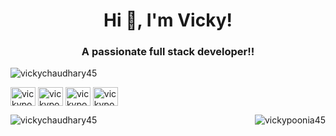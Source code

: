 <h1 align="center">Hi 👋,  I'm Vicky!</h1>
<h3 align="center">A passionate full stack developer!!</h3>
<p align="left">
  <a href="https://twitter.com/vickychaudharyj" target="_blank" style="text-decoration: none;">
<!--     <img src="https://img.shields.io/twitter/follow/vickychaudharyj?logo=twitter&style=for-the-badge" alt="vickychaudhary45" /> -->
    <img src="https://komarev.com/ghpvc/?username=vickyj&label=Profile%20views&color=0e75b6&style=flat" alt="vickychaudhary45" />
  </a>
</p>

<!-- - 📫 find me on the web: @vickychaudhary4596 -->

<p align="left" style="text-decoration: none;">
  <a href="https://twitter.com/vickychaudhary45" target="blank" style="text-decoration: none;">
    <img align="center" src="https://raw.githubusercontent.com/rahuldkjain/github-profile-readme-generator/master/src/images/icons/Social/twitter.svg" alt="vickypoonia020" height="30" width="40" />
  </a>
  <a href="https://linkedin.com/in/vickychaudhary4596" target="blank" style="text-decoration: none;">
    <img align="center" src="https://raw.githubusercontent.com/rahuldkjain/github-profile-readme-generator/master/src/images/icons/Social/linked-in-alt.svg" alt="vickypoonia020" height="30" width="40" />
  </a>
  <a href="https://instagram.com/vickychaudhary4596" target="blank" style="text-decoration: none;">
    <img align="center" src="https://raw.githubusercontent.com/rahuldkjain/github-profile-readme-generator/master/src/images/icons/Social/instagram.svg" alt="vickypoonia020" height="30" width="40" />
  </a>
  <a href="https://www.leetcode.com/vickychaudhary4596" target="blank">
    <img align="center" src="https://raw.githubusercontent.com/rahuldkjain/github-profile-readme-generator/master/src/images/icons/Social/leet-code.svg" alt="vickypoonia020" height="30" width="40" />
  </a>
</p>


<p align="left">





<!-- <h2 align="left">🎓Tools and Technologies:</h2>
<h5 align="left"><li>Languages and Backend Development:</li></h5>
<table>
	<tbody>
		<tr>
			<td align="center" style=" border: 1px solid grey;">
				<a href="https://developer.mozilla.org/en-US/docs/Web/JavaScript" target="_blank" rel="noreferrer" style="border: 1px solid grey; padding: 5px; display: inline-block;">
				  <img src="https://raw.githubusercontent.com/devicons/devicon/master/icons/javascript/javascript-original.svg" alt="javascript" width="60" height="60" />
				</a>
			</td>
			<td align="center" style=" border: 1px solid grey;">
				<a href="https://www.w3schools.com/cpp/" target="_blank" rel="noreferrer" style="border: 1px solid grey; padding: 5px; display: inline-block; margin: 0; margin-right: 0;">
				  <img src="https://raw.githubusercontent.com/devicons/devicon/master/icons/cplusplus/cplusplus-original.svg" alt="cplusplus" width="60" height="60" />
				</a>
			</td>
			<td align="center" style=" border: 1px solid grey;">
				<a href="https://www.typescriptlang.org/" target="_blank" rel="noreferrer" style="border: 1px solid grey; padding: 5px; display: inline-block; margin: 0; margin-right: 0;">
				  <img src="https://raw.githubusercontent.com/devicons/devicon/master/icons/typescript/typescript-original.svg" alt="typescript" width="60" height="60" />
				</a>
			</td>
			<td align="center" style=" border: 1px solid grey;">
				<a href="https://nodejs.org" target="_blank" rel="noreferrer" style="border: 1px solid grey; padding: 5px; display: inline-block; margin: 0; margin-right: 0;">
				  <img src="https://raw.githubusercontent.com/devicons/devicon/master/icons/nodejs/nodejs-original-wordmark.svg" alt="nodejs" width="60" height="60" />
				</a>
			</td>
			<td align="center" style=" border: 1px solid grey;">
				<a href="https://expressjs.com" target="_blank" rel="noreferrer" style="border: 1px solid grey; padding: 5px; display: inline-block; margin: 0; margin-right: 0;">
				  <img src="https://raw.githubusercontent.com/devicons/devicon/master/icons/express/express-original-wordmark.svg" alt="express" width="60" height="60" />
				</a>
			</td>
		</tr>
	</tbody>
</table>
<h5 align="left"><li>Frontend Development:</li></h5>
<table>
		<tbody>
			<tr>
				<td align="center" style=" border: 1px solid grey;">
					<a target="_blank" rel="noopener noreferrer nofollow"  href="https://camo.githubusercontent.com/0572484ad6374652d6df268459e452d0cc15eb7a854cd309ac551ef1c22aadab/68747470733a2f2f63646e2e737667706f726e2e636f6d2f6c6f676f732f68746d6c2d352e737667" ><img height="64px" width="64px" src="https://camo.githubusercontent.com/0572484ad6374652d6df268459e452d0cc15eb7a854cd309ac551ef1c22aadab/68747470733a2f2f63646e2e737667706f726e2e636f6d2f6c6f676f732f68746d6c2d352e737667" data-canonical-src="https://cdn.svgporn.com/logos/html-5.svg" style="max-width: 100%;"></a>
					</td>
				<td align="center" style=" border: 1px solid grey;">
					<a target="_blank" rel="noopener noreferrer nofollow" href="https://camo.githubusercontent.com/c1f5dc2448313016f31c281247e0f2b7b9afb61bfaa80e43f0affe0f98bb15a3/68747470733a2f2f63646e2e737667706f726e2e636f6d2f6c6f676f732f6373732d332e737667"><img height="64px" width="64px" src="https://camo.githubusercontent.com/c1f5dc2448313016f31c281247e0f2b7b9afb61bfaa80e43f0affe0f98bb15a3/68747470733a2f2f63646e2e737667706f726e2e636f6d2f6c6f676f732f6373732d332e737667" data-canonical-src="https://cdn.svgporn.com/logos/css-3.svg" style="max-width: 100%;"></a>
					</td>
				<td align="center" style=" border: 1px solid grey;">
					<span><strong>Javascript</strong></span><br>
					<a target="_blank" rel="noopener noreferrer nofollow" href="https://camo.githubusercontent.com/e8957fc08fb95fbe2110ae9dd1f3d0a8306d2dcbd922d42c0e556f369401d450/68747470733a2f2f63646e2e737667706f726e2e636f6d2f6c6f676f732f6a6176617363726970742e737667"><img height="64px" width="64px" src="https://camo.githubusercontent.com/e8957fc08fb95fbe2110ae9dd1f3d0a8306d2dcbd922d42c0e556f369401d450/68747470733a2f2f63646e2e737667706f726e2e636f6d2f6c6f676f732f6a6176617363726970742e737667" data-canonical-src="https://cdn.svgporn.com/logos/javascript.svg" style="max-width: 100%;"></a>
					</td>
				<td align="center" style=" border: 1px solid grey;">
					<span><strong>Typescript</strong></span><br>
					<a target="_blank" rel="noopener noreferrer nofollow" href="https://camo.githubusercontent.com/4993ff7fe46dd32135f0dd404c7dbb3ad71035433f4bb769514906dbf810943f/68747470733a2f2f63646e2e737667706f726e2e636f6d2f6c6f676f732f747970657363726970742e737667"><img height="64px" width="64px" src="https://camo.githubusercontent.com/4993ff7fe46dd32135f0dd404c7dbb3ad71035433f4bb769514906dbf810943f/68747470733a2f2f63646e2e737667706f726e2e636f6d2f6c6f676f732f747970657363726970742e737667" data-canonical-src="https://cdn.svgporn.com/logos/typescript.svg" style="max-width: 100%;"></a>
					</td>
				<td align="center" style=" border: 1px solid grey;">
					<span><strong>Next</strong></span><br>
                    <a href="https://nextjs.org/" target="_blank" rel="noreferrer" padding: 5px; display: inline-block; margin: 0; margin-right: 0;">
                    <img src="https://cdn.worldvectorlogo.com/logos/nextjs-2.svg" alt="nextjs" width="80" height="60" />
                    </a>
					</td>
				<td align="center" style=" border: 1px solid grey;">
					<span><strong>Bootstrap</strong></span><br>
					<a target="_blank" rel="noopener noreferrer nofollow" href="https://camo.githubusercontent.com/ea3c145923463699dc1bca226f1b1d3c0efbcb75217e858d64441f25709528a0/68747470733a2f2f63646e2e737667706f726e2e636f6d2f6c6f676f732f626f6f7473747261702e737667"><img height="64px" width="64px" src="https://camo.githubusercontent.com/ea3c145923463699dc1bca226f1b1d3c0efbcb75217e858d64441f25709528a0/68747470733a2f2f63646e2e737667706f726e2e636f6d2f6c6f676f732f626f6f7473747261702e737667" data-canonical-src="https://cdn.svgporn.com/logos/bootstrap.svg" style="max-width: 100%;"></a>
					</td>
				<td align="center" style=" border: 1px solid grey;">
					<span><strong>React</strong></span><br>
					<a target="_blank" rel="noopener noreferrer nofollow" href="https://camo.githubusercontent.com/c58210be26f471fb41ad12dff8c9700c1c4889c2840b1269b31307062ff2e305/68747470733a2f2f63646e2e737667706f726e2e636f6d2f6c6f676f732f72656163742e737667"><img height="64px" width="64px" src="https://camo.githubusercontent.com/c58210be26f471fb41ad12dff8c9700c1c4889c2840b1269b31307062ff2e305/68747470733a2f2f63646e2e737667706f726e2e636f6d2f6c6f676f732f72656163742e737667" data-canonical-src="https://cdn.svgporn.com/logos/react.svg" style="max-width: 100%;"></a>
					</td>
				<td align="center" style=" border: 1px solid grey;">
					<span><strong>Redux</strong></span><br>
					<a target="_blank" rel="noopener noreferrer nofollow" href="https://camo.githubusercontent.com/e67e6d25e9a59468bd73f49610b82807302b289f1283f7b7995edfd821f5110d/68747470733a2f2f63646e2e776f726c64766563746f726c6f676f2e636f6d2f6c6f676f732f72656475782e737667"><img height="64px" width="64px" src="https://camo.githubusercontent.com/e67e6d25e9a59468bd73f49610b82807302b289f1283f7b7995edfd821f5110d/68747470733a2f2f63646e2e776f726c64766563746f726c6f676f2e636f6d2f6c6f676f732f72656475782e737667" data-canonical-src="https://cdn.worldvectorlogo.com/logos/redux.svg" style="max-width: 100%;"></a>
					</td>
                <td align="center" style=" border: 1px solid grey;">
					<span><strong>tailwindcss</strong></span><br>
					<a href="https://tailwindcss.com/" target="_blank" rel="noreferrer" style=" padding: 5px; display: inline-block; margin: 0; margin-right: 0;">
                    <img src="https://www.vectorlogo.zone/logos/tailwindcss/tailwindcss-icon.svg" alt="tailwind" width="60" height="60" /></a>
					</td>
                <td align="center" style=" border: 1px solid grey;">
					<span><strong>webpack</strong></span><br>
					<a href="https://webpack.js.org" target="_blank" rel="noreferrer" style=" padding: 5px; display: inline-block; margin: 0; margin-right: 0;">
                    <img src="https://raw.githubusercontent.com/devicons/devicon/d00d0969292a6569d45b06d3f350f463a0107b0d/icons/webpack/webpack-original-wordmark.svg" alt="webpack" width="60" height="60" />
                    </a>
					</td>
			</tr>
		</tbody>
	</table>


<h5 align="left"><li>Database and Devops:</li></h5>
<table>
	<tbody>
		<tr>
			<td align="center" style=" border: 1px solid grey;">
				<a href="https://www.mongodb.com/" target="_blank" rel="noreferrer" style="border: 1px solid grey; padding: 5px; display: inline-block; margin: 0; margin-right: 0;">
				  <img src="https://raw.githubusercontent.com/devicons/devicon/master/icons/mongodb/mongodb-original-wordmark.svg" alt="mongodb" width="80" height="80" />
				</a>
			</td>
			<td align="center" style=" border: 1px solid grey;">
				<a href="https://www.microsoft.com/en-us/sql-server" target="_blank" rel="noreferrer" style="border: 1px solid grey; padding: 5px; display: inline-block;">
				  <img src="https://www.svgrepo.com/show/303229/microsoft-sql-server-logo.svg" alt="mssql" width="80" height="80" />
				</a>
			</td>
			<td align="center" style=" border: 1px solid grey;">
				<a href="https://www.mysql.com/" target="_blank" rel="noreferrer" style="border: 1px solid grey; padding: 5px; display: inline-block; margin: 0; margin-right: 0;">
				  <img src="https://raw.githubusercontent.com/devicons/devicon/master/icons/mysql/mysql-original-wordmark.svg" alt="mysql" width="80" height="80" />
				</a>
			</td>
			<td align="center" style=" border: 1px solid grey;">
				<a href="https://www.postgresql.org" target="_blank" rel="noreferrer" style="border: 1px solid grey; padding: 5px; display: inline-block; margin: 0; margin-right: 0;">
				  <img src="https://raw.githubusercontent.com/devicons/devicon/master/icons/postgresql/postgresql-original-wordmark.svg" alt="postgresql" width="80" height="80" />
				</a>
			</td>
			<td align="center" style=" border: 1px solid grey;">
				<a href="https://expressjs.com" target="_blank" rel="noreferrer" style="border: 1px solid grey; padding: 5px; display: inline-block; margin: 0; margin-right: 0;">
				  <img src="https://raw.githubusercontent.com/devicons/devicon/master/icons/express/express-original-wordmark.svg" alt="express" width="60" height="60" />
				</a>
			</td>
			<td align="center" style=" border: 1px solid grey;">
				<a href="https://www.docker.com/" target="_blank" rel="noreferrer" style="border: 1px solid grey; padding: 5px; display: inline-block; margin: 0; margin-right: 0;">
				  <img src="https://raw.githubusercontent.com/devicons/devicon/master/icons/docker/docker-original-wordmark.svg" alt="docker" width="80" height="80" />
				</a>
			</td>
			<td align="center" style=" border: 1px solid grey;">
				<a href="https://aws.amazon.com" target="_blank" rel="noreferrer" style="border: 1px solid grey; padding: 5px; display: inline-block; margin: 0; margin-right: 0;">
				  <img src="https://raw.githubusercontent.com/devicons/devicon/master/icons/amazonwebservices/amazonwebservices-original-wordmark.svg" alt="aws" width="80" height="80" />
				</a>
			</td>
		</tr>
	</tbody>
</table>





<h5 align="left"><li>Other:</li></h5>
<table>
	<tbody>
		<tr>
			<td align="center" style=" border: 1px solid grey;">
				<a href="https://www.figma.com/" target="_blank" rel="noreferrer"style="display: inline-block; margin: 0; margin-right: 10px;">
				  <span align="center" style="color: black;"><strong>figma</strong></span><br>
				  <img src="https://www.vectorlogo.zone/logos/figma/figma-icon.svg" alt="figma" width="40" height="40" />
				</a>
			</td>
			<td align="center" style=" border: 1px solid grey;">
				<a href="https://www.photoshop.com/en" target="_blank" rel="noreferrer"style="display: inline-block; margin: 0; margin-right: 10px;">
				  <span align="center" style="color: black;"><strong>photoshop</strong></span><br>
				  <img src="https://raw.githubusercontent.com/devicons/devicon/master/icons/photoshop/photoshop-line.svg" alt="photoshop" width="40" height="40" />
				</a>
			</td>
			<td align="center" style=" border: 1px solid grey;">
				<a href="https://www.linux.org/" target="_blank" rel="noreferrer"style="display: inline-block; margin: 0; margin-right: 0;">
				  <img src="https://raw.githubusercontent.com/devicons/devicon/master/icons/linux/linux-original.svg" alt="linux" width="40" height="40" />
				</a>
			</td>
			<td align="center" style=" border: 1px solid grey;">
				<a href="https://heroku.com" target="_blank" rel="noreferrer">
				  <img src="https://www.vectorlogo.zone/logos/heroku/heroku-icon.svg" alt="heroku" width="40" height="40" />
				</a>
			</td>
		</tr>
	</tbody>
</table>
-->




</p>



<p>&nbsp;<img align="left" src="https://github-readme-stats.vercel.app/api?username=vickychaudhary45&show_icons=true&locale=en" alt="vickychaudhary45" /> <img align="right" src="https://github-readme-streak-stats.herokuapp.com/?user=vickychaudhary45&" alt="vickypoonia45" /></p>


<!--  <p>&nbsp;<img align="center" src="https://github-readme-stats.vercel.app/api?username=vickychaudhary45&show_icons=true&locale=en" alt="vickychaudhary45" /></p>
<p><img align="left" src="https://github-readme-stats.vercel.app/api/top-langs?username=vickychaudhary45&show_icons=true&locale=en&layout=compact" alt="vickychaudhary45" /></p> -->

<!-- <p><img align="center" src="https://github-readme-streak-stats.herokuapp.com/?user=vickychaudhary45&" alt="vickypoonia45" /></p> -->


